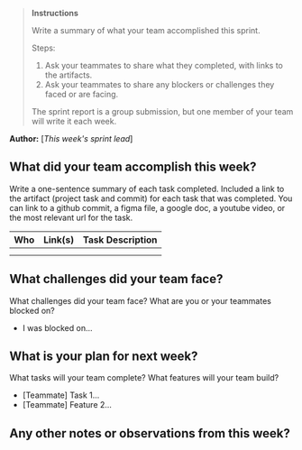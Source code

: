 > **Instructions**
>
> Write a summary of what your team accomplished this sprint.
>
> Steps:
>
> 1. Ask your teammates to share what they completed, with links to the artifacts.
> 2. Ask your teammates to share any blockers or challenges they faced or are facing.
>
> The sprint report is a group submission, but one member of your team will write it each week.

**Author:** [_This week's sprint lead_]

## What did your team accomplish this week?

Write a one-sentence summary of each task completed. Included a link to the artifact (project task and commit) for each
task that was completed. You can link to a github commit, a figma file, a google doc, a youtube video, or the most
relevant url for the task.

| Who | Link(s) | Task Description |
| ----- | --------- | ------------------ |
|     |         |                  |
|     |         |                  |

## What challenges did your team face?

What challenges did your team face? What are you or your teammates blocked on?

* I was blocked on...

## What is your plan for next week?

What tasks will your team complete? What features will your team build?

* [Teammate] Task 1...
* [Teammate] Feature 2...

## Any other notes or observations from this week?
